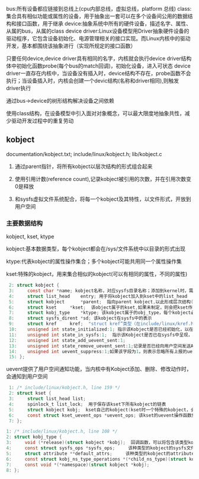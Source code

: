 bus:所有设备都应链接到总线上(cpu内部总线，虚拟总线，platform 总线)
class:集合具有相似功能或属性的设备，用于抽象出一套可以在多个设备间公用的数据结构和接口函数，用于继承
device:抽象系统中所有的硬件设备，描述名字、属性、从属的bus，从属的class
device driver:Linux设备模型用Driver抽象硬件设备的驱动程序，它包含设备初始化、电源管理相关的接口实现。而Linux内核中的驱动开发，基本都围绕该抽象进行（实现所规定的接口函数）

只要任何device,device driver具有相同的名字，内核就会执行device driver结构体中初始化函数probe(每个bus的match回调)，初始化设备，进入可状态
device driver一直存在内核中，当设备没有插入时，device结构不存在，probe函数不会执行；当设备插入时，内核会创建一个devic结构(名称和driver相同),则触发driver执行

通过bus->device的树形结构解决设备之间依赖

使用class结构，在设备模型中引入面对对象概念，可以最大限度地抽象共性，减少驱动开发过程中的重复劳动

## kobject

documentation/kobject.txt; include/linux/kobject.h; lib/kobject.c

1. 通过parent指针，将所有kobject以层次结构的形式组合起来

2. 使用引用计数(reference count),记录kobject被引用的次数，并在引用次数变0是释放

3. 和sysfs虚拟文件系统配合，将每一个kobject及其特性，以文件形式，开放到用户空间

### 主要数据结构

kobject, kset, ktype

kobject:基本数据类型，每个kobject都会在/sys/文件系统中以目录的形式出现

ktype:代表kobject的属性操作集合；多个kobject可能共用同一个属性操作集

kset:特殊的kobject，用来集合相似的kobject(可以有相同的属性，不同的属性)

``` c
 2: struct kobject {
 3:     const char *name; kobject名称，对应sysfs目录名称；添加到kernel时，需根据名字注册到sysfs中，之后就不能在直接修改该字段
 4:     struct list_head    entry; 用于将kobject加入到kset中的list_head
 5:     struct kobject      *parent;  指向parent kobject,以此形成层次结构(在sysfs中表现为目录结构)
 6:     struct kset     *kset;  该object属于的kset,如果未制定，则会把kset作为parent
 7:     struct kobj_type    *ktype; 该kobject属于的obj_type，每个kobject必须有一个ktype
 8:     struct sysfs_dirent *sd; 该kobject在sysfs中的表示
 9:     struct kref     kref;  "struct kref”类型（在include/linux/kref.h中定义）的变量，为一个可用于原子操作的引用计数
 10:    unsigned int state_initialized:1; 指示该Kobject是否已经初始化，以在Kobject的Init，Put，Add等操作时进行异常校验。
 11:    unsigned int state_in_sysfs:1;  指示该Kobject是否已在sysfs中呈现，以便在自动注销时从sysfs中移除
 12:    unsigned int state_add_uevent_sent:1;
 13:    unsigned int state_remove_uevent_sent:1;记录是否已经向用户空间发送ADD uevent，如果有，且没有发送remove uevent，则在自动注销时，补发REMOVE uevent，以便让用户空间正确处理
 14:    unsigned int uevent_suppress:1;如果该字段为1，则表示忽略所有上报的uevent事件
 15: };
```

uevent提供了用户空间通知功能，当内核中有Kobject添加、删除、修改动作时，会通知到用户空间


``` c
 1: /* include/linux/kobject.h, line 159 */
 2: struct kset {
 3:     struct list_head list;
 4:     spinlock_t list_lock;  用于保存该kset下所有kobject的链表
 5:     struct kobject kobj;  kset自己的kobject(kset时一个特殊的kobject，会在sysfs中以目录形式出现)
 6:     const struct kset_uevent_ops *uevent_ops; 该kset的uevent操作函数集，当任何kobject需要上报uevent时，都要调用它从属的kset的uevent_ops，添加环境变量，或者过滤event(决定那些event可以上报);当一个kobject不属于任何kset时，不允许发送uevent
 7: };
 ```

 ``` c
 1: /* include/linux/kobject.h, line 108 */
 2: struct kobj_type {
 3:     void (*release)(struct kobject *kobj);  回调函数，可以将包含该类型kobject的数据结构的内存释放掉
 4:     const struct sysfs_ops *sysfs_ops;     该种类型的kobject的sysfs文件系统接口
 5:     struct attribute **default_attrs;     该种类型的kobject的attribute列表(对应sysfs文件系统的一个文件)
 6:     const struct kobj_ns_type_operations *(*child_ns_type)(struct kobject *kobj);
 7:     const void *(*namespace)(struct kobject *kobj);
 8: };
 ```



